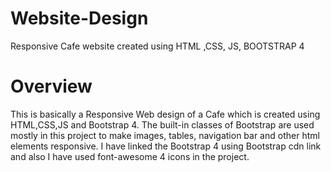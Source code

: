 # Website-Design
Responsive Cafe website created using HTML ,CSS, JS, BOOTSTRAP 4

# Overview
This is basically a Responsive Web design of a Cafe which is created using HTML,CSS,JS and Bootstrap 4.
The built-in classes of Bootstrap are used mostly in this project to make images, tables, navigation bar and other html elements responsive.
I have linked the Bootstrap 4 using Bootstrap cdn link and also I have used font-awesome 4 icons in the project.

